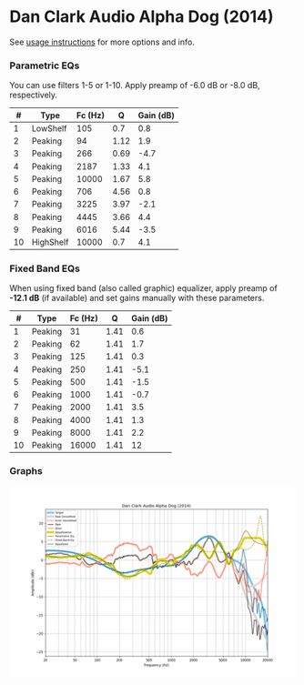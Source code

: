 # Dan Clark Audio Alpha Dog (2014)
See [usage instructions](https://github.com/jaakkopasanen/AutoEq#usage) for more options and info.

### Parametric EQs
You can use filters 1-5 or 1-10. Apply preamp of -6.0 dB or -8.0 dB, respectively.

|   # | Type      |   Fc (Hz) |    Q |   Gain (dB) |
|-----|-----------|-----------|------|-------------|
|   1 | LowShelf  |       105 | 0.7  |         0.8 |
|   2 | Peaking   |        94 | 1.12 |         1.9 |
|   3 | Peaking   |       266 | 0.69 |        -4.7 |
|   4 | Peaking   |      2187 | 1.33 |         4.1 |
|   5 | Peaking   |     10000 | 1.67 |         5.8 |
|   6 | Peaking   |       706 | 4.56 |         0.8 |
|   7 | Peaking   |      3225 | 3.97 |        -2.1 |
|   8 | Peaking   |      4445 | 3.66 |         4.4 |
|   9 | Peaking   |      6016 | 5.44 |        -3.5 |
|  10 | HighShelf |     10000 | 0.7  |         4.1 |

### Fixed Band EQs
When using fixed band (also called graphic) equalizer, apply preamp of **-12.1 dB** (if available) and set gains manually with these parameters.

|   # | Type    |   Fc (Hz) |    Q |   Gain (dB) |
|-----|---------|-----------|------|-------------|
|   1 | Peaking |        31 | 1.41 |         0.6 |
|   2 | Peaking |        62 | 1.41 |         1.7 |
|   3 | Peaking |       125 | 1.41 |         0.3 |
|   4 | Peaking |       250 | 1.41 |        -5.1 |
|   5 | Peaking |       500 | 1.41 |        -1.5 |
|   6 | Peaking |      1000 | 1.41 |        -0.7 |
|   7 | Peaking |      2000 | 1.41 |         3.5 |
|   8 | Peaking |      4000 | 1.41 |         1.3 |
|   9 | Peaking |      8000 | 1.41 |         2.2 |
|  10 | Peaking |     16000 | 1.41 |        12   |

### Graphs
![](./Dan%20Clark%20Audio%20Alpha%20Dog%20(2014).png)
